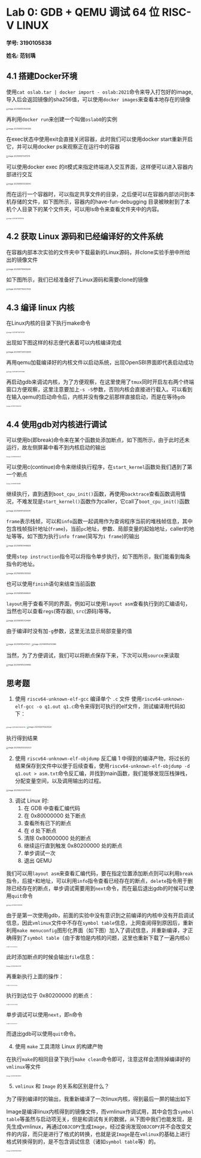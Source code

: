 # Lab 0: GDB + QEMU 调试 64 位 RISC-V LINUX

**学号: 3190105838**

**姓名: 范钊瑀**

## 4.1 搭建Docker环境

使用`cat oslab.tar | docker import - oslab:2021`命令来导入打包好的image, 导入后会返回镜像的sha256值，可以使用`docker images`来查看本地存在的镜像

<img src="/Users/l1ght/Library/Application Support/typora-user-images/image-20210916104502188.png" alt="image-20210916104502188" style="zoom:33%;" />

再利用`docker run`来创建一个叫做`oslab0`的实例

<img src="/Users/l1ght/Library/Application Support/typora-user-images/image-20210916172040389.png" alt="image-20210916172040389" style="zoom:33%;" />

在exec状态中使用exit会直接关闭容器，此时我们可以使用docker start重新开启它，并可以用docker ps来观察正在运行中的容器

<img src="/Users/l1ght/Library/Application Support/typora-user-images/image-20210916172411376.png" alt="image-20210916172411376" style="zoom:33%;" />

可以使用docker exec 的it模式来指定终端进入交互界面，这样便可以进入容器内部进行交互

<img src="/Users/l1ght/Library/Application Support/typora-user-images/image-20210916172530043.png" alt="image-20210916172530043" style="zoom: 33%;" />

而在运行一个容器时，可以指定共享文件的目录，之后便可以在容器内部访问到本机存储的文件，如下图所示，容器内的have-fun-debugging 目录被映射到了本机个人目录下的某个文件夹，可以用ls命令来查看文件夹中的内容。

<img src="/Users/l1ght/Library/Application Support/typora-user-images/image-20210917191118765.png" alt="image-20210917191118765" style="zoom:25%;" />



## 4.2 获取 Linux 源码和已经编译好的文件系统

在容器内部本次实验的文件夹中下载最新的Linux源码，并clone实验手册中所给出的镜像文件

<img src="/Users/l1ght/Library/Application Support/typora-user-images/image-20210917191459284.png" alt="image-20210917191459284" style="zoom:33%;" />

如下图所示，我们已经准备好了Linux源码和需要clone的镜像

<img src="/Users/l1ght/Library/Application Support/typora-user-images/image-20210917192427439.png" alt="image-20210917192427439" style="zoom:33%;" />

## 4.3 编译 linux 内核

在Linux内核的目录下执行make命令

<img src="/Users/l1ght/Library/Application Support/typora-user-images/image-20210917192752143.png" alt="image-20210917192752143" style="zoom:25%;" />

出现如下图这样的标志便代表着可以内核编译完成

<img src="/Users/l1ght/Library/Application Support/typora-user-images/image-20210917200133930.png" alt="image-20210917200133930" style="zoom: 33%;" />



再用qemu加载编译好的内核文件以启动系统，出现OpenSBI界面即代表启动成功

<img src="/Users/l1ght/Library/Application Support/typora-user-images/image-20210917201701385.png" alt="image-20210917201701385" style="zoom: 25%;" />



再启动gdb来调试内核，为了方便观察，在这里使用了`tmux`同时开启左右两个终端窗口方便观察，这里注意要加上`-s -S`参数，否则内核会直接进行载入。可以看到在输入qemu的启动命令后，内核并没有像之前那样直接启动，而是在等待`gdb`

<img src="/Users/l1ght/Library/Application Support/typora-user-images/image-20210917205632503.png" alt="image-20210917205632503" style="zoom:20%;" />





## 4.4 使用gdb对内核进行调试

可以使用b(即break)命令来在某个函数处添加断点，如下图所示，由于此时还未运行，故左侧屏幕中看不到内核启动的输出

<img src="/Users/l1ght/Library/Application Support/typora-user-images/image-20210919110630273.png" alt="image-20210919110630273" style="zoom:20%;" />



可以使用c(continue)命令来继续执行程序，在`start_kernel`函数处我们遇到了第一个断点

<img src="/Users/l1ght/Library/Application Support/typora-user-images/image-20210919111352863.png" alt="image-20210919111352863" style="zoom:20%;" />

继续执行，直到遇到`boot_cpu_init()`函数，再使用`backtrace`查看函数调用情况，不难发现是`start_kernel()`函数作为caller，它call了`boot_cpu_init()`函数

<img src="/Users/l1ght/Library/Application Support/typora-user-images/image-20210919113043078.png" alt="image-20210919113043078" style="zoom:33%;" />



`frame`表示栈帧，可以和`info`函数一起调用作为查询程序当前的堆栈帧信息，其中包含栈帧指针地址(`frame`)，当前`pc`地址，参数、局部变量的起始地址，caller的地址等等。如下图为执行`info frame`(简写为`i frame`)的输出

<img src="/Users/l1ght/Library/Application Support/typora-user-images/image-20210919131448929.png" alt="image-20210919131448929" style="zoom:33%;" />



使用`step instruction`指令可以将指令单步执行，如下图所示，我们能看到每条指令的地址。

<img src="/Users/l1ght/Library/Application Support/typora-user-images/image-20210919150355563.png" alt="image-20210919150355563" style="zoom: 33%;" />



也可以使用`finish`语句来结束当前函数

<img src="/Users/l1ght/Library/Application Support/typora-user-images/image-20210919150648541.png" alt="image-20210919150648541" style="zoom:33%;" />



`layout`用于查看不同的界面，例如可以使用`layout asm`查看执行到的汇编语句，当然也可以查看`regs`(寄存器), `src`(源码)等等。

<img src="/Users/l1ght/Library/Application Support/typora-user-images/image-20210919151724494.png" alt="image-20210919151724494" style="zoom: 33%;" />

由于编译时没有加`-g`参数，这里无法显示局部变量的值

<img src="/Users/l1ght/Library/Application Support/typora-user-images/image-20210919154731021.png" alt="image-20210919154731021" style="zoom:33%;" />

<img src="/Users/l1ght/Library/Application Support/typora-user-images/image-20210919154743980.png" alt="image-20210919154743980" style="zoom:33%;" />

当然，为了方便调试，我们可以将断点保存下来，下次可以用`source`来读取

<img src="/Users/l1ght/Library/Application Support/typora-user-images/image-20210919150208465.png" alt="image-20210919150208465" style="zoom: 33%;" />



## 思考题

1. 使用 `riscv64-unknown-elf-gcc` 编译单个 `.c` 文件
使用`riscv64-unknown-elf-gcc -o q1.out q1.c`命令来得到可执行的elf文件，测试编译用代码如下：

<img src="/Users/l1ght/Library/Application Support/typora-user-images/image-20210920120004736.png" alt="image-20210920120004736" style="zoom: 25%;" />

<img src="/Users/l1ght/Library/Application Support/typora-user-images/image-20210920115420524.png" alt="image-20210920115420524" style="zoom: 33%;" />

执行得到结果

<img src="/Users/l1ght/Library/Application Support/typora-user-images/image-20210920120252023.png" alt="image-20210920120252023" style="zoom:33%;" />

2. 使用 `riscv64-unknown-elf-objdump` 反汇编 1 中得到的编译产物，将过长的结果保存到文件中以便于后续查看，使用`riscv64-unknown-elf-objdump -d q1.out > asm.txt`命令反汇编，并找到main函数，我们能够发现压栈弹栈，分配变量空间，以及调用输出的过程。

<img src="/Users/l1ght/Library/Application Support/typora-user-images/image-20210920120730431.png" alt="image-20210920120730431" style="zoom:33%;" />





3. 调试 Linux 时:
   1. 在 GDB 中查看汇编代码
   2. 在 0x80000000 处下断点
   3. 查看所有已下的断点
   4. 在 d 处下断点
   5. 清除 0x80000000 处的断点
   6. 继续运行直到触发 0x80200000 处的断点
   7. 单步调试一次
   8. 退出 QEMU

我们可以用`layout asm`来查看汇编代码，要在指定位置添加断点则可以利用`break`指令，后接`*`和地址，可以利用`info`指令查看已经存在的断点，`delete`指令用于删除已经存在的断点，单步调试需要用到`next`命令，而在最后退出gdb的时候可以使用`quit`命令

<img src="/Users/l1ght/Library/Application Support/typora-user-images/image-20210920121951614.png" alt="image-20210920121951614" style="zoom:22%;" />





由于是第一次使用gdb，前面的实验中没有意识到之前编译的内核中没有开启调试信息，因此`vmlinux`文件中不存在`symbol table`信息，上网查阅得到原因后，重新利用`make menuconfig`图形化界面（如下图）加入了调试信息，并重新编译，才正确得到了`symbol table`（由于害怕是内核的问题，这里也重新下载了一遍内核s）

<img src="/Users/l1ght/Library/Application Support/typora-user-images/image-20210920160642601.png" alt="image-20210920160642601" style="zoom:15%;" />



此时添加断点的时候会输出`file`信息：

<img src="/Users/l1ght/Library/Application Support/typora-user-images/image-20210920163225170.png" alt="image-20210920163225170" style="zoom:20%;" />

再重新执行上面的操作：

<img src="/Users/l1ght/Library/Application Support/typora-user-images/image-20210920171920569.png" alt="image-20210920171920569" style="zoom:15%;" />

执行到达位于 0x80200000 的断点：

<img src="/Users/l1ght/Library/Application Support/typora-user-images/image-20210920172049299.png" alt="image-20210920172049299" style="zoom: 15%;" />

单步调试可以使用`next`，即`n`命令

<img src="/Users/l1ght/Library/Application Support/typora-user-images/image-20210920172613714.png" alt="image-20210920172613714" style="zoom:15%;" />

而退出gdb可以使用`quit`命令。

4. 使用 `make` 工具清除 Linux 的构建产物

在执行`make`的相同目录下执行`make clean`命令即可，注意这样会清除掉编译好的`vmlinux`等文件

<img src="/Users/l1ght/Library/Application Support/typora-user-images/image-20210920160756971.png" alt="image-20210920160756971" style="zoom:20%;" />

5. `vmlinux` 和 `Image` 的关系和区别是什么？

为了得到编译时的输出，我重新编译了一次linux内核，得到最后一屏的输出如下

Image是编译linux内核得到的镜像文件，而vmlinux作调试用，其中会包含`symbol table`等虽然与启动项无关，但是和调试有关的数据，从下图中我们也能发现，是先生成vmlinux，再通过`OBJCOPY`生成`Image`，经过查询发现`OBJCOPY`并不会改变文件的内容，而只是进行了格式的转换，也就是说`Image`是在`vmlinux`的基础上进行格式转换得到的，是不包含调试信息（诸如`symbol table`等）的。

<img src="/Users/l1ght/Library/Application Support/typora-user-images/image-20210920162308447.png" alt="image-20210920162308447" style="zoom:20%;" />

